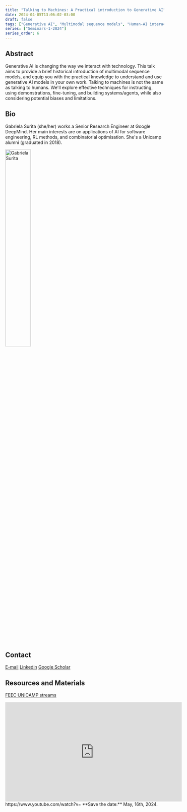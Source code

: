 ```yaml
---
title: "Talking to Machines: A Practical introduction to Generative AI"
date: 2024-04-05T13:06:02-03:00
draft: false
tags: ["Generative AI", "Multimodal sequence models", "Human-AI interaction"]
series: ["Seminars-1-2024"]
series_order: 6
---
```


## Abstract
Generative AI is changing the way we interact with technology. This talk aims to provide a brief historical introduction of multimodal sequence models, and equip you with the practical knowledge to understand and use generative AI models in your own work. Talking to machines is not the same as talking to humans. We'll explore effective techniques for instructing, using demonstrations, fine-tuning, and building systems/agents, while also considering potential biases and limitations.

## Bio
Gabriela Surita (she/her) works a Senior Research Engineer at Google DeepMind. Her main interests are on applications of AI for software engineering, RL methods, and combinatorial optimisation. She's a Unicamp alumni (graduated in 2018). 

<img alt="Gabriela Surita" src="/seminars/seminars-1-2024/6/gabriela_surita.png" style="width: 40%; height: 160x;">


## Contact
[E-mail](gabsurita@gmail.com)
[Linkedin](https://www.linkedin.com/in/gabriela-surita/)
[Google Scholar](https://scholar.google.com/citations?hl=pt-BR&user=BVBsY_MAAAAJ)


## Resources and Materials

[FEEC UNICAMP streams](https://www.youtube.com/@feec-unicamp/streams)

<iframe width="560" height="315" src="https://www.youtube.com/embed/SOg-SOl2lO0" title="YouTube video player" frameborder="0" allow="accelerometer; autoplay; clipboard-write; encrypted-media; gyroscope; picture-in-picture; web-share" allowfullscreen></iframe>
https://www.youtube.com/watch?v=
**Save the date:** May, 16th, 2024.
